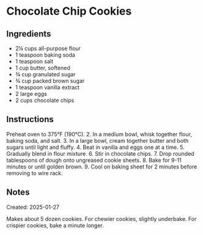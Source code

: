 # Chocolate Chip Cookies

## Ingredients

- 2¼ cups all-purpose flour
- 1 teaspoon baking soda
- 1 teaspoon salt
- 1 cup butter, softened
- ¾ cup granulated sugar
- ¾ cup packed brown sugar
- 1 teaspoon vanilla extract
- 2 large eggs
- 2 cups chocolate chips

## Instructions

 Preheat oven to 375°F (190°C).
2. In a medium bowl, whisk together flour, baking soda, and salt.
3. In a large bowl, cream together butter and both sugars until light and fluffy.
4. Beat in vanilla and eggs one at a time.
5. Gradually blend in flour mixture.
6. Stir in chocolate chips.
7. Drop rounded tablespoons of dough onto ungreased cookie sheets.
8. Bake for 9-11 minutes or until golden brown.
9. Cool on baking sheet for 2 minutes before removing to wire rack.

## Notes

Created: 2025-01-27

Makes about 5 dozen cookies. For chewier cookies, slightly underbake. For crispier cookies, bake a minute longer.